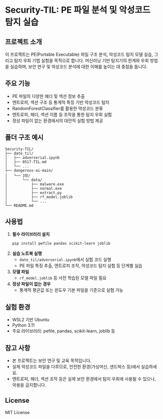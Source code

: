 # Security-TIL: PE 파일 분석 및 악성코드 탐지 실습

## 프로젝트 소개

이 프로젝트는 PE(Portable Executable) 파일 구조 분석, 악성코드 탐지 모델 실습, 그리고 탐지 우회 기법 실험을 목적으로 합니다. 머신러닝 기반 탐지기의 한계와 우회 방법을 실습하며, 보안 연구 및 악성코드 분석에 대한 이해를 높이는 데 중점을 둡니다.

## 주요 기능

- PE 파일의 다양한 헤더 및 섹션 정보 추출
- 엔트로피, 섹션 구조 등 통계적 특징 기반 악성코드 탐지
- RandomForestClassifier를 활용한 악성코드 분류
- 엔트로피, 헤더, 섹션 이름 등 조작을 통한 탐지 우회 실험
- 정상 파일이 없는 환경에서의 대안적 실험 방법 제공

## 폴더 구조 예시

```
Security-TIL/
├── date_til/
│   ├── adverserial.ipynb
│   ├── 0517-TIL.md
│   └── ...
├── dangerous-ai-main/
│   └── 3장/
│       └── data/
│           ├── malware.exe
│           ├── normal.exe
│           ├── extract.py
│           ├── rf_model.joblib
│           └── ...
└── README.md
```

## 사용법

1. **필수 라이브러리 설치**
   ```bash
   pip install pefile pandas scikit-learn joblib
   ```
2. **실습 노트북 실행**
   - `date_til/adverserial.ipynb`에서 실험 코드 실행
   - PE 파일 특징 추출, 엔트로피 조작, 악성코드 탐지 실험 등 단계별 실습
3. **모델 파일**
   - `rf_model.joblib` 등 사전 학습된 모델 파일 필요
4. **정상 파일이 없는 경우**
   - 통계적 평균값 또는 윈도우 기본 파일을 기준으로 실험 가능

## 실험 환경
- WSL2 기반 Ubuntu
- Python 3.11
- 주요 라이브러리: pefile, pandas, scikit-learn, joblib 등

## 참고 사항
- 본 프로젝트는 보안 연구 및 교육 목적입니다.
- 실제 악성코드 파일을 다루므로, 안전한 환경(가상머신, 샌드박스 등)에서 실습하세요.
- 엔트로피, 헤더, 섹션 조작 등은 실제 보안 환경에서 탐지 우회에 사용될 수 있으나, 악용을 금지합니다.

## License
MIT License 